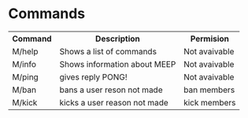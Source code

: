 # Commands
<table>
  <tr>
    <th>Command</th>
    <th>Description</th>
    <th>Permision</th>
  </tr>
  <tr>
    <td>M/help</td>
    <td>Shows a list of commands</td>
    <td>Not avaivable</td>
  </tr>
  <tr>
    <td>M/info</td>
    <td>Shows information about MEEP</td>
    <td>Not avaivable</td>
  </tr>
    <tr>
    <td>M/ping</td>
    <td>gives reply PONG!</td>
      <td>Not avaivable</td>
  </tr>
    </tr>
    <tr>
    <td>M/ban</td>
    <td>bans a user reson not made</td>
      <td>ban members</td>
    </tr>
    <tr>
    <td>M/kick</td>
    <td>kicks a user reason not made</td>
      <td>kick members</td>
  </tr>
  </tr>
</table>
